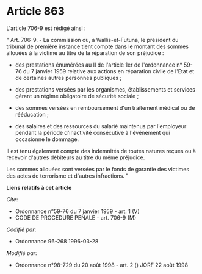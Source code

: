 # Article 863

L'article 706-9 est rédigé ainsi :

" Art. 706-9. - La commission ou, à Wallis-et-Futuna, le président du tribunal de première instance tient compte dans le
montant des sommes allouées à la victime au titre de la réparation de son préjudice :

- des prestations énumérées au II de l'article 1er de l'ordonnance n° 59-76 du 7 janvier 1959 relative aux actions en
réparation civile de l'Etat et de certaines autres personnes publiques ;

- des prestations versées par les organismes, établissements et services gérant un régime obligatoire de sécurité sociale ;

- des sommes versées en remboursement d'un traitement médical ou de rééducation ;

- des salaires et des ressources du salarié maintenus par l'employeur pendant la période d'inactivité consécutive à
l'événement qui occasionne le dommage.

Il est tenu également compte des indemnités de toutes natures reçues ou à recevoir d'autres débiteurs au titre du même
préjudice.

Les sommes allouées sont versées par le fonds de garantie des victimes des actes de terrorisme et d'autres infractions. "

**Liens relatifs à cet article**

_Cite_:

  - Ordonnance n°59-76 du 7 janvier 1959 - art. 1 (V)
  - CODE DE PROCEDURE PENALE - art. 706-9 (M)

_Codifié par_:

  - Ordonnance 96-268 1996-03-28

_Modifié par_:

  - Ordonnance n°98-729 du 20 août 1998 - art. 2 () JORF 22 août 1998
